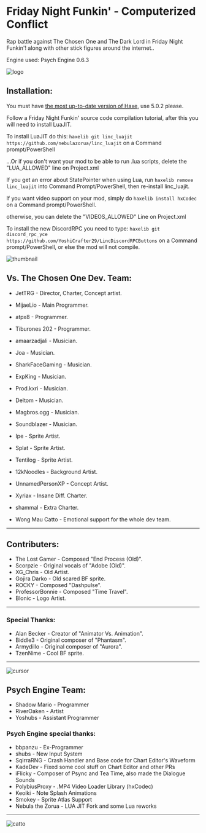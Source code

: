 # Friday Night Funkin' - Computerized Conflict
Rap battle against The Chosen One and The Dark Lord in Friday Night Funkin'! along with other stick figures around the internet..

Engine used: Psych Engine 0.6.3

![logo](https://cdn.discordapp.com/attachments/812123319586521122/1053517548118868048/logo.png?width=921&height=701)

## Installation:
You must have [the most up-to-date version of Haxe](https://haxe.org/download/), use 5.0.2 please.

Follow a Friday Night Funkin' source code compilation tutorial, after this you will need to install LuaJIT.

To install LuaJIT do this: `haxelib git linc_luajit https://github.com/nebulazorua/linc_luajit`  on a Command prompt/PowerShell

...Or if you don't want your mod to be able to run .lua scripts, delete the "LUA_ALLOWED" line on Project.xml


If you get an error about StatePointer when using Lua, run `haxelib remove linc_luajit` into Command Prompt/PowerShell, then re-install linc_luajit.

If you want video support on your mod, simply do `haxelib install hxCodec` on a Command prompt/PowerShell.

otherwise, you can delete the "VIDEOS_ALLOWED" Line on Project.xml

To install the new DiscordRPC you need to type: `haxelib git discord_rpc_yce https://github.com/YoshiCrafter29/LincDiscordRPCButtons` on a Command prompt/PowerShell, or else the mod will not compile.

![thumbnail](https://cdn.discordapp.com/attachments/992852052017434707/1012226946408644618/Untitled1044_20220705141239.png?width=1286&height=730)

## Vs. The Chosen One Dev. Team:
* JetTRG - Director, Charter, Concept artist.
* MijaeLio - Main Programmer.
* atpx8 - Programmer.
* Tiburones 202 - Programmer.
* amaarzadjali - Musician.
* Joa - Musician.
* SharkFaceGaming - Musician.
* ExpKing - Musician.
* Prod.kxri - Musician.
* Deltom - Musician.
* Magbros.ogg - Musician.
* Soundblazer - Musician.
* Ipe - Sprite Artist.
* Splat - Sprite Artist.
* Tentilog - Sprite Artist.
* 12kNoodles - Background Artist.
* UnnamedPersonXP - Concept Artist.
* Xyriax - Insane Diff. Charter.
* shammal - Extra Charter.

* Wong Mau Catto - Emotional support for the whole dev team.
_____________________________________

## Contributers:
* The Lost Gamer - Composed "End Process (Old)".
* Scorpzie - Original vocals of "Adobe (Old)".
* XG_Chris - Old Artist.
* Gojira Darko - Old scared BF sprite.
* ROCKY - Composed "Dashpulse".
* ProfessorBonnie - Composed "Time Travel".
* Blonic - Logo Artist.
_____________________________________

### Special Thanks:
* Alan Becker - Creator of "Animator Vs. Animation".
* Biddle3 - Original composer of "Phantasm".
* Armydillo - Original composer of "Aurora".
* TzenNime - Cool BF sprite.
_____________________________________

![cursor](https://cdn.discordapp.com/attachments/812123319586521122/1053523407511232573/cursor.png?width=300&height=300)



## Psych Engine Team:
* Shadow Mario - Programmer
* RiverOaken - Artist
* Yoshubs - Assistant Programmer

### Psych Engine special thanks:
* bbpanzu - Ex-Programmer
* shubs - New Input System
* SqirraRNG - Crash Handler and Base code for Chart Editor's Waveform
* KadeDev - Fixed some cool stuff on Chart Editor and other PRs
* iFlicky - Composer of Psync and Tea Time, also made the Dialogue Sounds
* PolybiusProxy - .MP4 Video Loader Library (hxCodec)
* Keoiki - Note Splash Animations
* Smokey - Sprite Atlas Support
* Nebula the Zorua - LUA JIT Fork and some Lua reworks
_____________________________________

![catto](https://cdn.discordapp.com/attachments/842824254889656320/990246620237017098/white_cat_ilysm.jpg?width=1080&height=1025)
